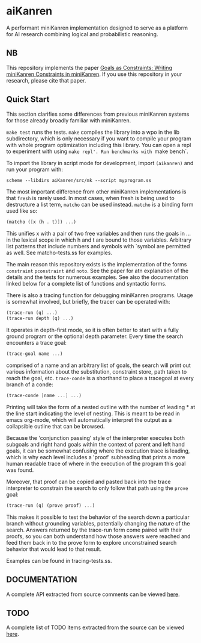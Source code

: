 # aiKanren
A performant miniKanren implementation designed to serve as a platform for AI research combining logical and probabilistic reasoning.
## NB
This repository implements the paper [Goals as Constraints: Writing miniKanren Constraints in miniKanren](https://dash.harvard.edu/bitstream/handle/1/37377201/tr.pdf?sequence=1&isAllowed=y). If you use this repository in your research, please cite that paper.

## Quick Start
This section clarifies some differences from previous miniKanren systems for those already broadly familiar with miniKanren.

`make test` runs the tests. `make` compiles the library into a wpo in the lib subdirectory, which is only necessary if you want to compile your program with whole program optimization including this library. You can open a repl to experiment with using `make repl'. Run benchmarks with `make bench`.

To import the library in script mode for development, import `(aikanren)` and run your program with:

```scheme
scheme --libdirs aiKanren/src/mk --script myprogram.ss
```

The most important difference from other miniKanren implementations is that `fresh` is rarely used. In most cases, when fresh is being used to destructure a list term, `matcho` can be used instead. `matcho` is a binding form used like so:

```scheme
(matcho ([x (h . t)]) ...)
```
This unifies x with a pair of two free variables and then runs the goals in ... in the lexical scope in which h and t are bound to those variables. Arbitrary list patterns that include numbers and symbols with `symbol are permitted as well. See matcho-tests.ss for examples.

The main reason this repository exists is the implementation of the forms `constraint` `pconstraint` and `noto`. See the paper for atn explanation of the details and the tests for numerous examples. See also the documentation linked below for a complete list of functions and syntactic forms.

There is also a tracing function for debugging miniKanren programs. Usage is somewhat involved, but briefly, the tracer can be operated with:

```scheme
(trace-run (q) ...)
(trace-run depth (q) ...)
```

It operates in depth-first mode, so it is often better to start with a fully ground program or the optional depth parameter. Every time the search encounters a trace goal:

```scheme
(trace-goal name ...)
```

comprised of a name and an arbitrary list of goals, the search will print out various information about the substitution, constraint store, path taken to reach the goal, etc. `trace-conde` is a shorthand to place a tracegoal at every branch of a conde:

```scheme
(trace-conde [name ...] ...)
```

Printing will take the form of a nested outline with the number of leading * at the line start indicating the level of nesting. This is meant to be read in emacs org-mode, which will automatically interpret the output as a collapsible outline that can be browsed.

Because the 'conjunction passing' style of the interpreter executes both subgoals and right hand goals within the context of parent and left hand goals, it can be somewhat confusing where the execution trace is leading, which is why each level includes a 'proof' subheading that prints a more human readable trace of where in the execution of the program this goal was found.

Moreover, that proof can be copied and pasted back into the trace interpreter to constrain the search to only follow that path using the `prove` goal:

```scheme
(trace-run (q) (prove proof) ...)
```

This makes it possible to test the behavior of the search down a particular branch without grounding variables, potentially changing the nature of the search. Answers returned by the trace-run form come paired with their proofs, so you can both understand how those answers were reached and feed them back in to the prove form to explore unconstrained search behavior that would lead to that result.

Examples can be found in tracing-tests.ss.

## DOCUMENTATION
A complete API extracted from source comments can be viewed [here](DOCUMENTATION.md).

## TODO
A complete list of TODO items extracted from the source can be viewed [here](TODO.md).